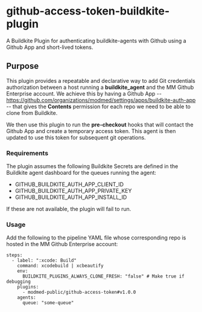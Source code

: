 # github-access-token-buildkite-plugin
A Buildkite Plugin for authenticating buildkite-agents with Github using a Github App and short-lived tokens.

## Purpose
This plugin provides a repeatable and declarative way to add Git credentials authorization between a host running a **buildkite_agent** and the MM Github Enterprise account.  We achieve this by having a Github App -- https://github.com/organizations/modmed/settings/apps/buildkite-auth-app -- that gives the **Contents** permission for each repo we need to be able to clone from Buildkite.

We then use this plugin to run the **pre-checkout** hooks that will contact the Github App and create a temporary access token.  This agent is then updated to use this token for subsequent git operations.

### Requirements
The plugin assumes the following Buildkite Secrets are defined in the Buildkite agent dashboard for the queues running the agent:

- GITHUB_BUILDKITE_AUTH_APP_CLIENT_ID
- GITHUB_BUILDKITE_AUTH_APP_PRIVATE_KEY
- GITHUB_BUILDKITE_AUTH_APP_INSTALL_ID

If these are not available, the plugin will fail to run.

### Usage

Add the following to the pipeline YAML file whose corresponding repo is hosted in the MM Github Enterprise account:

```
steps:
  - label: ":xcode: Build"
    command: xcodebuild | xcbeautify
    env:
      BUILDKITE_PLUGINS_ALWAYS_CLONE_FRESH: "false" # Make true if debugging
    plugins:
      - modmed-public/github-access-token#v1.0.0
    agents:
      queue: "some-queue"
```